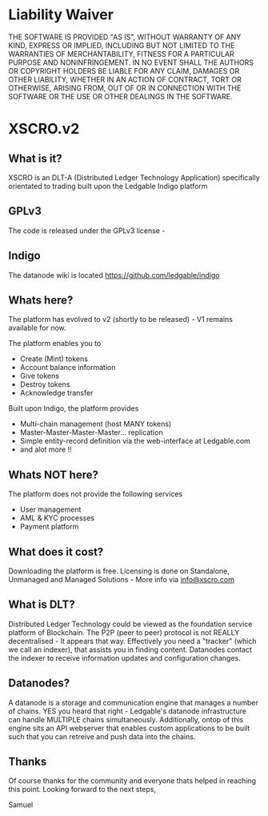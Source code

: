 # Liability Waiver

THE SOFTWARE IS PROVIDED "AS IS", WITHOUT WARRANTY OF ANY KIND, EXPRESS OR IMPLIED, INCLUDING BUT NOT LIMITED TO THE WARRANTIES OF MERCHANTABILITY, FITNESS FOR A PARTICULAR PURPOSE AND NONINFRINGEMENT. IN NO EVENT SHALL THE AUTHORS OR COPYRIGHT HOLDERS BE LIABLE FOR ANY CLAIM, DAMAGES OR OTHER LIABILITY, WHETHER IN AN ACTION OF CONTRACT, TORT OR OTHERWISE, ARISING FROM, OUT OF OR IN CONNECTION WITH THE SOFTWARE OR THE USE OR OTHER DEALINGS IN THE SOFTWARE.

# XSCRO.v2

## What is it?

XSCRO is an DLT-A (Distributed Ledger Technology Application) specifically orientated to trading built upon the Ledgable Indigo platform

## GPLv3

The code is released under the GPLv3 license - 

## Indigo

The datanode wiki is located https://github.com/ledgable/indigo

## Whats here?

The platform has evolved to v2 (shortly to be released) - V1 remains available for now. 


The platform enables you to

- Create (Mint) tokens
- Account balance information
- Give tokens
- Destroy tokens
- Acknowledge transfer

Built upon Indigo, the platform provides

- Multi-chain management (host MANY tokens)
- Master-Master-Master-Master... replication
- Simple entity-record definition via the web-interface at Ledgable.com
- and alot more !!

## Whats NOT here?

The platform does not provide the following services

- User management
- AML & KYC processes
- Payment platform

## What does it cost?

Downloading the platform is free.
Licensing is done on Standalone, Unmanaged and Managed Solutions - More info via info@xscro.com

## What is DLT?

Distributed Ledger Technology could be viewed as the foundation service platform of Blockchain. 
The P2P (peer to peer) protocol is not REALLY decentralised - It appears that way. Effectively you need a "tracker" (which we call an indexer), that assists you in finding content.
Datanodes contact the indexer to receive information updates and configuration changes. 

## Datanodes?

A datanode is a storage and communication engine that manages a number of chains. YES you heard that right - Ledgable's datanode infrastructure can handle MULTIPLE chains simultaneously.
Additionally, ontop of this engine sits an API webserver that enables custom applications to be built such that you can retreive and push data into the chains.

## Thanks

Of course thanks for the community and everyone thats helped in reaching this point. Looking forward to the next steps,

Samuel


